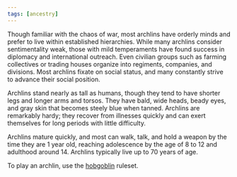 ```yaml
---
tags: [ancestry]
---
```


Though familiar with the chaos of war, most archlins have orderly minds and prefer to live within established hierarchies. While many archlins consider sentimentality weak, those with mild temperaments have found success in diplomacy and international outreach. Even civilian groups such as farming collectives or trading houses organize into regiments, companies, and divisions. Most archlins fixate on social status, and many constantly strive to advance their social position.

Archlins stand nearly as tall as humans, though they tend to have shorter legs and longer arms and torsos. They have bald, wide heads, beady eyes, and gray skin that becomes steely blue when tanned. Archlins are remarkably hardy; they recover from illnesses quickly and can exert themselves for long periods with little difficulty.

Archlins mature quickly, and most can walk, talk, and hold a weapon by the time they are 1 year old, reaching adolescence by the age of 8 to 12 and adulthood around 14. Archlins typically live up to 70 years of age.

To play an archlin, use the [hobgoblin](https://2e.aonprd.com/Ancestries.aspx?ID=13) ruleset.
